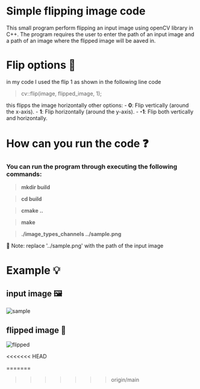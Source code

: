 # Simple flipping image code

This small program perform flipping an input image using openCV
library in C++. The program requires the user to enter the path
of an input image and a path of an image where the flipped image
will be aaved in.

# Flip options 🔧

in my code I used the flip 1 as shown in the following line code

> cv::flip(image, flipped_image, 1);

this flipps the image horizontally
other options:
	- **0**: Flip vertically (around the x-axis).
	- **1**: Flip horizontally (around the y-axis).
	- **-1**: Flip both vertically and horizontally.
	
# How can you run the code ❓

### You can run the program through executing the following commands:

>**mkdir build**

>**cd build**

>**cmake ..**

>**make**

>**./image_types_channels ../sample.png**


📝 Note: replace '../sample.png' with the path of the input image

# Example 💡

## input image 🖼️

![sample](https://github.com/user-attachments/assets/1e25bdf4-724d-4b9e-bb18-6eb15917d884)

## flipped image 🔁

![flipped](https://github.com/user-attachments/assets/90298211-71ee-479c-9505-b89199ccbc48)

<<<<<<< HEAD

=======
>>>>>>> origin/main
